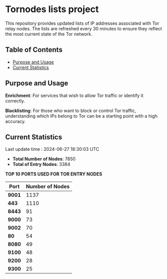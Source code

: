 # Tornodes lists project

This repository provides updated lists of IP addresses associated with Tor relay nodes. The lists are refreshed every 30 minutes to ensure they reflect the most current state of the Tor network.

## Table of Contents

- [Purpose and Usage](#purpose-and-usage)
- [Current Statistics](#current-statistics)


## Purpose and Usage

**Enrichment**: For services that wish to allow Tor traffic or identify it correctly.

**Blacklisting**: For those who want to block or control Tor traffic, understanding which IPs belong to Tor can be a starting point with a high accuracy.

## Current Statistics

Last update time : 2024-06-27 18:30:03 UTC

- **Total Number of Nodes**: 7850
- **Total of Entry Nodes**: 3384

**TOP 10 PORTS USED FOR TOR ENTRY NODES**

| **Port** | **Number of Nodes** |
|------|-----------------|
| **9001**   | 1137  |
| **443**   | 1110  |
| **8443**   | 91  |
| **9000**   | 73  |
| **9002**   | 70  |
| **80**   | 54  |
| **8080**   | 49  |
| **9100**   | 48  |
| **9200**   | 28  |
| **9300**   | 25  |

